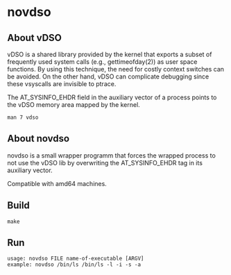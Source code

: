 # novdso

## About vDSO

vDSO is a shared library provided by the kernel that exports a subset of
frequently used system calls (e.g., gettimeofday(2)) as user space functions.
By using this technique, the need for costly context switches can be avoided.
On the other hand, vDSO can complicate debugging since these vsyscalls are
invisible to ptrace.

The AT_SYSINFO_EHDR field in the auxiliary vector of a process points to the
vDSO memory area mapped by the kernel.

```
man 7 vdso
```

## About novdso

novdso is a small wrapper programm that forces the wrapped process to not use
the vDSO lib by overwriting the AT_SYSINFO_EHDR tag in its auxiliary vector.

Compatible with amd64 machines.

## Build

```
make
```

## Run

```
usage: novdso FILE name-of-executable [ARGV]
example: novdso /bin/ls /bin/ls -l -i -s -a
```
